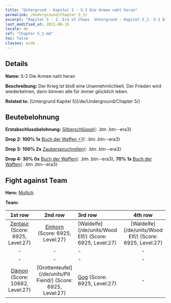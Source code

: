 ```yaml
---
title: "Untergrund - Kapitel 5 - 5-2 Die Armee naht heran"
permalink: /Underground/Chapter 5_2/
excerpt: "Kapitel 5 - 2. Era of Chaos  Untergrund - Kapitel 5_2. 5-2 Die Armee naht heran"
last_modified_at: 2021-06-15
locale: de
ref: "Chapter 5_2.md"
toc: false
classes: wide
---
```


## Details

 **Name:** 5-2 Die Armee naht heran

 **Beschreibung:** Der Krieg ist bloß eine Unannehmlichkeit. Der Frieden wird wiederkehren, dann können alle für immer glücklich leben.

 **Related to:** [Untergrund Kapitel 5](/de/Underground/Chapter 5/)

## Beutebelohnung

 **Erstabschlussbelohnung:** [Silberschlüssel](/ItemsDE/con_693/){: .btn .btn--era3}

 **Drop 2:** **100% 1x** [Buch der Waffen +1](/ItemsDE/mat_25/){: .btn .btn--era3}

 **Drop 3:** **100% 2x** [Zauberspruchrollen](/ItemsDE/con_694/){: .btn .btn--era3}

 **Drop 4:** **30% 0x** [Buch der Waffen](/ItemsDE/mat_18/){: .btn .btn--era3}, **70% 1x** [Buch der Waffen](/ItemsDE/mat_18/){: .btn .btn--era3}


## Fight against Team
 **Hero:** [Mullich](/de/heroes/Mullich/)

 **Team:**


  | 1st row | 2nd row | 3rd row | 4th row |
  |:----:|:----:|:----|:----:|
  | [Zentaur](/de/units/Centaur/) (Score: 6925, Level:27)  | [Einhorn](/de/units/Unicorn/) (Score: 6925, Level:27)  | [Waldelfe](/de/units/Wood Elf/) (Score: 6925, Level:27)  | [Waldelfe](/de/units/Wood Elf/) (Score: 6925, Level:27)  |
  | - | - | - | - |
  | - | - | - | - |
  | [Dämon](/de/units/Demon/) (Score: 10682, Level:27)  | [Grottenteufel](/de/units/Pit Fiend/) (Score: 6925, Level:27)  | [Gog](/de/units/Gog/) (Score: 6925, Level:27)  | - |


